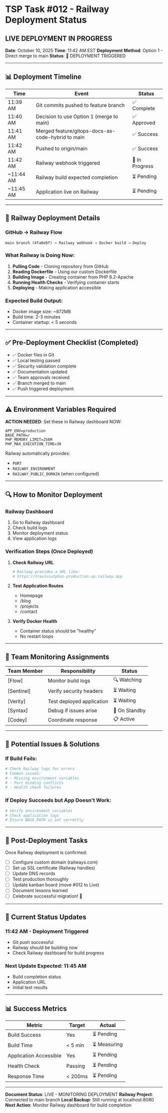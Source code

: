 # TSP Task #012 - Railway Deployment Status
## LIVE DEPLOYMENT IN PROGRESS

**Date**: October 10, 2025
**Time**: 11:42 AM EST
**Deployment Method**: Option 1 - Direct merge to main
**Status**: 🚀 DEPLOYMENT TRIGGERED

---

## 📊 Deployment Timeline

| Time | Event | Status |
|------|-------|--------|
| 11:39 AM | Git commits pushed to feature branch | ✅ Complete |
| 11:40 AM | Decision to use Option 1 (merge to main) | ✅ Approved |
| 11:41 AM | Merged feature/gitops-docs-as-code-hybrid to main | ✅ Success |
| 11:42 AM | Pushed to origin/main | ✅ Success |
| 11:42 AM | Railway webhook triggered | 🔄 In Progress |
| ~11:44 AM | Railway build expected completion | ⏳ Pending |
| ~11:45 AM | Application live on Railway | ⏳ Pending |

---

## 🚂 Railway Deployment Details

### GitHub → Railway Flow
```
main branch (4fa0e8f) → Railway webhook → Docker build → Deploy
```

### What Railway is Doing Now:
1. **Pulling Code** - Cloning repository from GitHub
2. **Reading Dockerfile** - Using our custom Dockerfile
3. **Building Image** - Creating container from PHP 8.2-Apache
4. **Running Health Checks** - Verifying container starts
5. **Deploying** - Making application accessible

### Expected Build Output:
- Docker image size: ~872MB
- Build time: 2-3 minutes
- Container startup: < 5 seconds

---

## ✅ Pre-Deployment Checklist (Completed)

- ✅ Docker files in Git
- ✅ Local testing passed
- ✅ Security validation complete
- ✅ Documentation updated
- ✅ Team approvals received
- ✅ Branch merged to main
- ✅ Push triggered deployment

---

## ⚠️ Environment Variables Required

**ACTION NEEDED**: Set these in Railway dashboard NOW:

```env
APP_ENV=production
BASE_PATH=/
PHP_MEMORY_LIMIT=256M
PHP_MAX_EXECUTION_TIME=30
```

Railway automatically provides:
- `PORT`
- `RAILWAY_ENVIRONMENT`
- `RAILWAY_PUBLIC_DOMAIN` (when configured)

---

## 🔍 How to Monitor Deployment

### Railway Dashboard
1. Go to Railway dashboard
2. Check build logs
3. Monitor deployment status
4. View application logs

### Verification Steps (Once Deployed)
1. **Check Railway URL**
   ```bash
   # Railway provides a URL like:
   # https://travissutphin-production.up.railway.app
   ```

2. **Test Application Routes**
   - Homepage
   - /blog
   - /projects
   - /contact

3. **Verify Docker Health**
   - Container status should be "healthy"
   - No restart loops

---

## 👥 Team Monitoring Assignments

| Team Member | Responsibility | Status |
|-------------|----------------|--------|
| [Flow] | Monitor build logs | 🔍 Watching |
| [Sentinel] | Verify security headers | ⏳ Waiting |
| [Verity] | Test deployed application | ⏳ Waiting |
| [Syntax] | Debug if issues arise | 👀 On Standby |
| [Codey] | Coordinate response | 📋 Active |

---

## 🚨 Potential Issues & Solutions

### If Build Fails:
```bash
# Check Railway logs for errors
# Common issues:
# - Missing environment variables
# - Port binding conflicts
# - Health check failures
```

### If Deploy Succeeds but App Doesn't Work:
```bash
# Verify environment variables
# Check application logs
# Ensure BASE_PATH is set correctly
```

---

## 📝 Post-Deployment Tasks

Once Railway deployment is confirmed:

- [ ] Configure custom domain (railways.com)
- [ ] Set up SSL certificate (Railway handles)
- [ ] Update DNS records
- [ ] Test production thoroughly
- [ ] Update kanban board (move #012 to Live)
- [ ] Document lessons learned
- [ ] Celebrate successful migration! 🎉

---

## 🔄 Current Status Updates

### 11:42 AM - Deployment Triggered
- Git push successful
- Railway should be building now
- Check Railway dashboard for build progress

### Next Update Expected: 11:45 AM
- Build completion status
- Application URL
- Initial test results

---

## 📊 Success Metrics

| Metric | Target | Actual |
|--------|--------|--------|
| Build Success | Yes | ⏳ Pending |
| Build Time | < 5 min | ⏳ Measuring |
| Application Accessible | Yes | ⏳ Pending |
| Health Check | Passing | ⏳ Pending |
| Response Time | < 200ms | ⏳ Pending |

---

**Document Status**: LIVE - MONITORING DEPLOYMENT
**Railway Project**: Connected to main branch
**Local Backup**: Still running at localhost:8080
**Next Action**: Monitor Railway dashboard for build completion